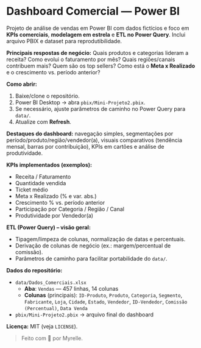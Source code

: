 # Dashboard Comercial — Power BI

Projeto de análise de vendas em Power BI com dados fictícios e foco em **KPIs comerciais**, **modelagem em estrela** e **ETL no Power Query**. Inclui arquivo PBIX e dataset para reprodutibilidade.

**Principais respostas de negócio:** Quais produtos e categorias lideram a receita? Como evolui o faturamento por mês? Quais regiões/canais contribuem mais? Quem são os top sellers? Como está o **Meta x Realizado** e o crescimento vs. período anterior?

**Como abrir:**  
1) Baixe/clone o repositório.  
2) Power BI Desktop → abra `pbix/Mini-Projeto2.pbix`.  
3) Se necessário, ajuste parâmetros de caminho no Power Query para `data/`.  
4) Atualize com **Refresh**.

**Destaques do dashboard:** navegação simples, segmentações por período/produto/região/vendedor(a), visuais comparativos (tendência mensal, barras por contribuição), KPIs em cartões e análise de produtividade.

**KPIs implementados (exemplos):**  
- Receita / Faturamento  
- Quantidade vendida  
- Ticket médio  
- Meta x Realizado (% e var. abs.)  
- Crescimento % vs. período anterior  
- Participação por Categoria / Região / Canal  
- Produtividade por Vendedor(a)

**ETL (Power Query) – visão geral:**  
- Tipagem/limpeza de colunas, normalização de datas e percentuais.  
- Derivação de colunas de negócio (ex.: margem/percentual de comissão).  
- Parâmetros de caminho para facilitar portabilidade do `data/`.

**Dados do repositório:**  
- `data/Dados_Comerciais.xlsx`  
  - **Aba**: `Vendas` — 457 linhas, 14 colunas  
  - **Colunas** (principais): `ID-Produto`, `Produto`, `Categoria`, `Segmento`, `Fabricante`, `Loja`, `Cidade`, `Estado`, `Vendedor`, `ID-Vendedor`, `Comissão (Percentual)`, `Data Venda`  
- `pbix/Mini-Projeto2.pbix` → arquivo final do dashboard

**Licença:** MIT (veja `LICENSE`).

> Feito com 💛 por Myrelle.
